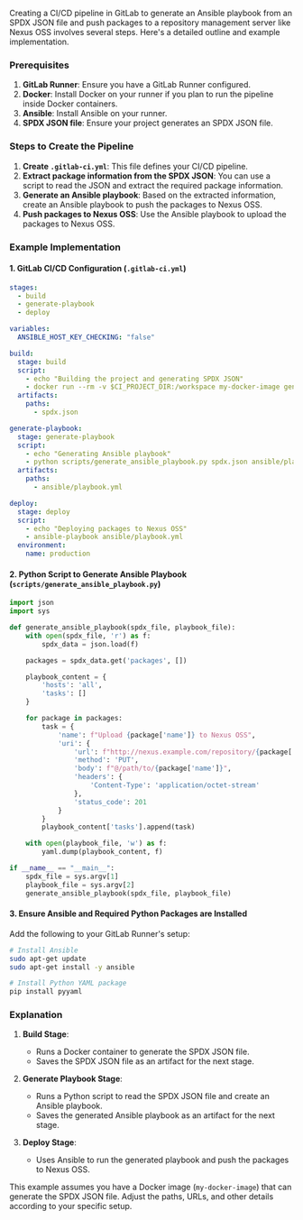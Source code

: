 Creating a CI/CD pipeline in GitLab to generate an Ansible playbook from an SPDX JSON file and push packages to a repository management server like Nexus OSS involves several steps. Here's a detailed outline and example implementation.

### Prerequisites
1. **GitLab Runner**: Ensure you have a GitLab Runner configured.
2. **Docker**: Install Docker on your runner if you plan to run the pipeline inside Docker containers.
3. **Ansible**: Install Ansible on your runner.
4. **SPDX JSON file**: Ensure your project generates an SPDX JSON file.

### Steps to Create the Pipeline

1. **Create `.gitlab-ci.yml`**: This file defines your CI/CD pipeline.
2. **Extract package information from the SPDX JSON**: You can use a script to read the JSON and extract the required package information.
3. **Generate an Ansible playbook**: Based on the extracted information, create an Ansible playbook to push the packages to Nexus OSS.
4. **Push packages to Nexus OSS**: Use the Ansible playbook to upload the packages to Nexus OSS.

### Example Implementation

#### 1. GitLab CI/CD Configuration (`.gitlab-ci.yml`)

```yaml
stages:
  - build
  - generate-playbook
  - deploy

variables:
  ANSIBLE_HOST_KEY_CHECKING: "false"

build:
  stage: build
  script:
    - echo "Building the project and generating SPDX JSON"
    - docker run --rm -v $CI_PROJECT_DIR:/workspace my-docker-image generate-spdx /workspace/spdx.json
  artifacts:
    paths:
      - spdx.json

generate-playbook:
  stage: generate-playbook
  script:
    - echo "Generating Ansible playbook"
    - python scripts/generate_ansible_playbook.py spdx.json ansible/playbook.yml
  artifacts:
    paths:
      - ansible/playbook.yml

deploy:
  stage: deploy
  script:
    - echo "Deploying packages to Nexus OSS"
    - ansible-playbook ansible/playbook.yml
  environment:
    name: production
```

#### 2. Python Script to Generate Ansible Playbook (`scripts/generate_ansible_playbook.py`)

```python
import json
import sys

def generate_ansible_playbook(spdx_file, playbook_file):
    with open(spdx_file, 'r') as f:
        spdx_data = json.load(f)

    packages = spdx_data.get('packages', [])

    playbook_content = {
        'hosts': 'all',
        'tasks': []
    }

    for package in packages:
        task = {
            'name': f"Upload {package['name']} to Nexus OSS",
            'uri': {
                'url': f"http://nexus.example.com/repository/{package['name']}",
                'method': 'PUT',
                'body': f"@/path/to/{package['name']}",
                'headers': {
                    'Content-Type': 'application/octet-stream'
                },
                'status_code': 201
            }
        }
        playbook_content['tasks'].append(task)

    with open(playbook_file, 'w') as f:
        yaml.dump(playbook_content, f)

if __name__ == "__main__":
    spdx_file = sys.argv[1]
    playbook_file = sys.argv[2]
    generate_ansible_playbook(spdx_file, playbook_file)
```

#### 3. Ensure Ansible and Required Python Packages are Installed

Add the following to your GitLab Runner's setup:

```bash
# Install Ansible
sudo apt-get update
sudo apt-get install -y ansible

# Install Python YAML package
pip install pyyaml
```

### Explanation

1. **Build Stage**: 
    - Runs a Docker container to generate the SPDX JSON file.
    - Saves the SPDX JSON file as an artifact for the next stage.

2. **Generate Playbook Stage**:
    - Runs a Python script to read the SPDX JSON file and create an Ansible playbook.
    - Saves the generated Ansible playbook as an artifact for the next stage.

3. **Deploy Stage**:
    - Uses Ansible to run the generated playbook and push the packages to Nexus OSS.

This example assumes you have a Docker image (`my-docker-image`) that can generate the SPDX JSON file. Adjust the paths, URLs, and other details according to your specific setup.
